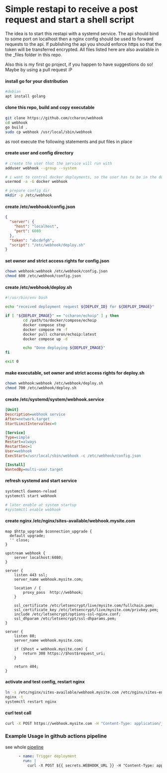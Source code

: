 # Simple restapi to receive a post request and start a shell script 

The idea is to start this restapi with a systemd service. 
The api should bind to some port on localhost then a nginx config should be used to forward requests to the api.
If publishing the api you should enforce https so that the token will be transferred encrypted.
All files listed here are also available in the _files folder in this repo.

Also this is my first go project, if you happen to have suggestions do so! Maybe by using a pull request :P

#### install go for your distribution
```bash
#debian
apt install golang
```

#### clone this repo, build and copy executable
```bash
git clone https://github.com/ccharon/webhook
cd webhook
go build .
sudo cp webhook /usr/local/sbin/webhook
```

as root execute the following statements and put files in place

#### create user and config directory
```bash
# create the user that the service will run with
adduser webhook --group --system

# i want to control docker deployments, so the user has to be in the docker group
usermod -a -G docker webhook

# prepare config dir
mkdir -p /etc/webhook
```

#### create /etc/webhook/config.json
```json
{
  "server": {
    "host": "localhost",
    "port": 6080
  },
  "token": "abcdefgh",
  "script": "/etc/webhook/deploy.sh"
}
```

#### set owner and strict access rights for config.json
```bash
chown webhook:webhook /etc/webhook/config.json
chmod 600 /etc/webhook/config.json
```

#### create /etc/webhook/deploy.sh
```bash
#!/usr/bin/env bash

echo "received deployment request ${DEPLOY_ID} for ${DEPLOY_IMAGE}"

if [ "${DEPLOY_IMAGE}" == "ccharon/echoip" ] ; then
        cd /path/to/docker/compose/echoip
        docker compose stop
        docker compose rm -f
        docker pull ccharon/echoip:latest
        docker compose up -d

        echo "Done deploying ${DEPLOY_IMAGE}"
fi

exit 0
```

#### make executable, set owner and strict access rights for deploy.sh
```bash
chown webhook:webhook /etc/webhook/deploy.sh
chmod 700 /etc/webhook/deploy.sh

```

#### create /etc/systemd/system/webhook.service
```ini
[Unit]
Description=webhook service
After=network.target
StartLimitIntervalSec=0

[Service]
Type=simple
Restart=always
RestartSec=1
User=webhook
ExecStart=/usr/local/sbin/webhook -c /etc/webhook/config.json

[Install]
WantedBy=multi-user.target
```

#### refresh systemd and start service
```bash
systemctl daemon-reload
systemctl start webhook

# later enable at system startup
#systemctl enable webhook
```

#### create nginx /etc/nginx/sites-available/webhook.mysite.com
```
map $http_upgrade $connection_upgrade {
  default upgrade;
  '' close;
}

upstream webhook {
    server localhost:6080;
}

server {
    listen 443 ssl;
    server_name webhook.mysite.com;

    location / {
        proxy_pass  http://webhook;
    }

    ssl_certificate /etc/letsencrypt/live/mysite.com/fullchain.pem;
    ssl_certificate_key /etc/letsencrypt/live/mysite.com/privkey.pem;
    include /etc/letsencrypt/options-ssl-nginx.conf;
    ssl_dhparam /etc/letsencrypt/ssl-dhparams.pem;
}

server {
    listen 80;
    server_name webhook.mysite.com;

    if ($host = webhook.mysite.com) {
        return 308 https://$host$request_uri;
    }

    return 404;
}
```

#### activate and test config, restart nginx
```bash
ln -s /etc/nginx/sites-available/webhook.mysite.com /etc/nginx/sites-enabled/
nginx -t 
systemctl restart nginx
```

#### curl test call
```bash
curl -X POST https://webhook.mysite.com -H "Content-Type: application/json" -d '{"id": "44444", "image": "ccharon/echoip", "token": "abcdefgh"}'
```

### Example Usage in github actions pipeline
see whole [pipeline](https://github.com/ccharon/echoip/blob/master/.github/workflows/ci.yml)
```yaml
      - name: Trigger deployment
        run: |
          curl -X POST ${{ secrets.WEBHOOK_URL }} -H "Content-Type: application/json" -d '{"id": "${{ github.run_id }}", "image": "${{ env.DOCKER_IMAGE }}", "token": "${{ secrets.WEBHOOK_TOKEN }}"}'
```
